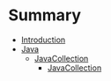 # Summary

* [Introduction](README.md)
* [Java](./Java/README.md)
   * [JavaCollection](./Java/JavaCollection/README.md)
      * [JavaCollection](./Java/JavaCollection/JavaCollection.md)